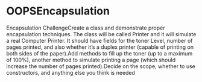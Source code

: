 # OOPSEncapsulation

Encapsulation ChallengeCreate a class and demonstrate proper encapsulation techniques. The class will be called Printer and 
it will simulate a real Computer Printer. It should have fields for the toner Level, number of pages printed, and also
whether it’s a duplex printer (capable of printing on both sides of the paper).Add methods to fill up the toner (up to a 
maximum of 100%), another method to simulate printing a page (which should increase the number of pages printed).Decide on 
the scope, whether to use constructors, and anything else you think is needed
